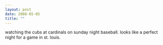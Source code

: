 ```yaml
---
layout: post
date: 2008-05-05
title: ""
---
```

watching the cubs at cardinals on sunday night baseball. looks like a perfect night for a game in st. louis.